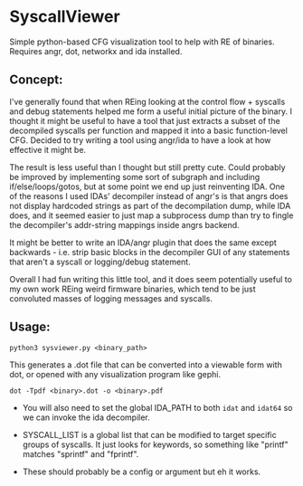 # SyscallViewer

Simple python-based CFG visualization tool to help with RE of binaries. Requires angr, dot, networkx and ida installed.

##  Concept:
I've generally found that when REing looking at the control flow + syscalls and debug statements helped me form a useful initial picture of the binary. I thought it might be useful to have a tool that just extracts a subset of the decompiled syscalls per function and mapped it into a basic function-level CFG. Decided to try writing a tool using angr/ida to have a look at how effective it might be.

The result is less useful than I thought but still pretty cute. Could probably be improved by implementing some sort of subgraph and including if/else/loops/gotos, but at some point we end up just reinventing IDA. One of the reasons I used IDAs' decompiler instead of angr's is that angrs does not display hardcoded strings as part of the decompilation dump, while IDA does, and it seemed easier to just map a subprocess dump than try to fingle the decompiler's addr-string mappings inside angrs backend.

It might be better to write an IDA/angr plugin that does the same except backwards - i.e. strip basic blocks in the decompiler GUI of any statements that aren't a syscall or logging/debug statement.

Overall I had fun writing this little tool, and it does seem potentially useful to my own work REing weird firmware binaries, which tend to be just convoluted masses of logging messages and syscalls.

## Usage:
`python3 sysviewer.py <binary_path>`

This generates a .dot file that can be converted into a viewable form with dot, or opened with any visualization program like gephi.

`dot -Tpdf <binary>.dot -o <binary>.pdf`

- You will also need to set the global IDA_PATH to both `idat` and `idat64` so we can invoke the ida decompiler.

- SYSCALL_LIST is a global list that can be modified to target specific groups of syscalls. It just looks for keywords, so something like "printf" matches "sprintf" and "fprintf".

- These should probably be a config or argument but eh it works.
